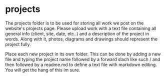 # projects

The projects folder is to be used for storing all work we post on the website's projects page. Please upload work with a text file containing all general info (client, site, date, etc..) and a description of the project in words. Along with it, photos, diagrams and drawings should represent the project fully. 

Place each new project in its own folder. This can be done by adding a new file and typing the project name followed by a forward slach like such / and then followed by a readme.md to define a text file with markdown editing. You will get the hang of this im sure.
